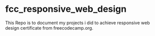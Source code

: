 # fcc_responsive_web_design

This Repo is to document my projects i did to achieve responsive web design certificate from
freecodecamp.org.

